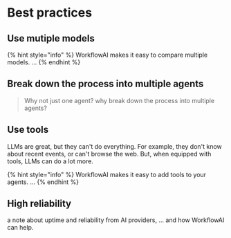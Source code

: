 # Best practices

## Use mutiple models

{% hint style="info" %}
WorkflowAI makes it easy to compare multiple models.
...
{% endhint %}

## Break down the process into multiple agents
> Why not just one agent? why break down the process into multiple agents?

## Use tools

LLMs are great, but they can't do everything. For example, they don't know about recent events, or can't browse the web. But, when equipped with tools, LLMs can do a lot more.

{% hint style="info" %}
WorkflowAI makes it easy to add tools to your agents.
...
{% endhint %}

## High reliability

a note about uptime and reliability from AI providers, ... and how WorkflowAI can help.

